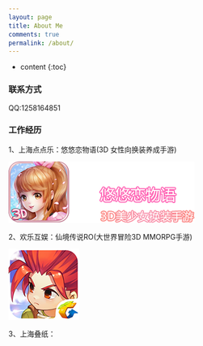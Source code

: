 ```yaml
---
layout: page
title: About Me
comments: true
permalink: /about/
---
```


* content
{:toc}

### 联系方式

QQ:1258164851

### 工作经历


1、上海点点乐：悠悠恋物语(3D 女性向换装养成手游)


![图片](https://github.com/HushengStudent/HushengStudent.github.io/blob/master/pages/%23%E5%9B%BE%E7%89%87/%E6%82%A0%E6%82%A0%E6%81%8B%E7%89%A9%E8%AF%AD.png?raw=true)


2、欢乐互娱：仙境传说RO(大世界冒险3D MMORPG手游)


![图片](https://github.com/HushengStudent/HushengStudent.github.io/blob/master/pages/%23%E5%9B%BE%E7%89%87/logo.png?raw=true)


3、上海叠纸：
